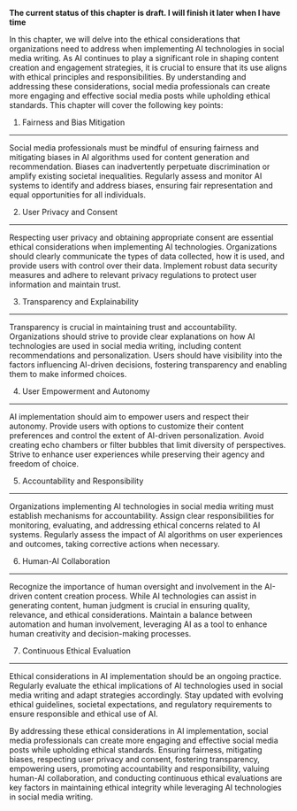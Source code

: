 **The current status of this chapter is draft. I will finish it later when I have time**

In this chapter, we will delve into the ethical considerations that organizations need to address when implementing AI technologies in social media writing. As AI continues to play a significant role in shaping content creation and engagement strategies, it is crucial to ensure that its use aligns with ethical principles and responsibilities. By understanding and addressing these considerations, social media professionals can create more engaging and effective social media posts while upholding ethical standards. This chapter will cover the following key points:

1. Fairness and Bias Mitigation
-------------------------------

Social media professionals must be mindful of ensuring fairness and mitigating biases in AI algorithms used for content generation and recommendation. Biases can inadvertently perpetuate discrimination or amplify existing societal inequalities. Regularly assess and monitor AI systems to identify and address biases, ensuring fair representation and equal opportunities for all individuals.

2. User Privacy and Consent
---------------------------

Respecting user privacy and obtaining appropriate consent are essential ethical considerations when implementing AI technologies. Organizations should clearly communicate the types of data collected, how it is used, and provide users with control over their data. Implement robust data security measures and adhere to relevant privacy regulations to protect user information and maintain trust.

3. Transparency and Explainability
----------------------------------

Transparency is crucial in maintaining trust and accountability. Organizations should strive to provide clear explanations on how AI technologies are used in social media writing, including content recommendations and personalization. Users should have visibility into the factors influencing AI-driven decisions, fostering transparency and enabling them to make informed choices.

4. User Empowerment and Autonomy
--------------------------------

AI implementation should aim to empower users and respect their autonomy. Provide users with options to customize their content preferences and control the extent of AI-driven personalization. Avoid creating echo chambers or filter bubbles that limit diversity of perspectives. Strive to enhance user experiences while preserving their agency and freedom of choice.

5. Accountability and Responsibility
------------------------------------

Organizations implementing AI technologies in social media writing must establish mechanisms for accountability. Assign clear responsibilities for monitoring, evaluating, and addressing ethical concerns related to AI systems. Regularly assess the impact of AI algorithms on user experiences and outcomes, taking corrective actions when necessary.

6. Human-AI Collaboration
-------------------------

Recognize the importance of human oversight and involvement in the AI-driven content creation process. While AI technologies can assist in generating content, human judgment is crucial in ensuring quality, relevance, and ethical considerations. Maintain a balance between automation and human involvement, leveraging AI as a tool to enhance human creativity and decision-making processes.

7. Continuous Ethical Evaluation
--------------------------------

Ethical considerations in AI implementation should be an ongoing practice. Regularly evaluate the ethical implications of AI technologies used in social media writing and adapt strategies accordingly. Stay updated with evolving ethical guidelines, societal expectations, and regulatory requirements to ensure responsible and ethical use of AI.

By addressing these ethical considerations in AI implementation, social media professionals can create more engaging and effective social media posts while upholding ethical standards. Ensuring fairness, mitigating biases, respecting user privacy and consent, fostering transparency, empowering users, promoting accountability and responsibility, valuing human-AI collaboration, and conducting continuous ethical evaluations are key factors in maintaining ethical integrity while leveraging AI technologies in social media writing.
